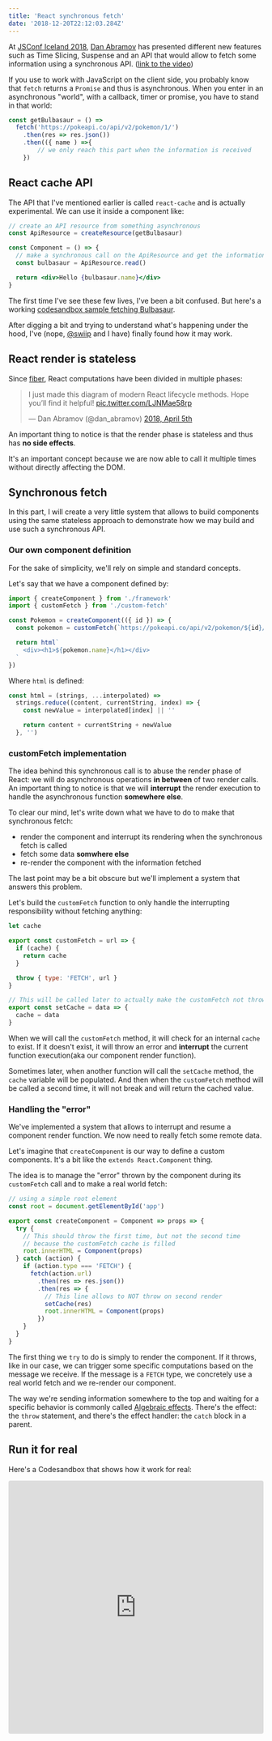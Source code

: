 ```yaml
---
title: 'React synchronous fetch'
date: '2018-12-20T22:12:03.284Z'
---
```


At [JSConf Iceland 2018](https://2018.jsconf.is/), [Dan Abramov](https://twitter.com/dan_abramov) has presented different new features such as Time Slicing, Suspense and an API that would allow to fetch some information using a synchronous API. ([link to the video](https://www.youtube.com/watch?v=nLF0n9SACd4))

If you use to work with JavaScript on the client side, you probably know that `fetch` returns a `Promise` and thus is asynchronous. When you enter in an asynchronous "world", with a callback, timer or promise, you have to stand in that world:

```javascript
const getBulbasaur = () =>
  fetch('https://pokeapi.co/api/v2/pokemon/1/')
    .then(res => res.json())
    .then(({ name ) =>{
		// we only reach this part when the information is received
	})
```

## React cache API

The API that I've mentioned earlier is called `react-cache` and is actually experimental. We can use it inside a component like:

```jsx
// create an API resource from something asynchronous
const ApiResource = createResource(getBulbasaur)

const Component = () => {
  // make a synchronous call on the ApiResource and get the information
  const bulbasaur = ApiResource.read()

  return <div>Hello {bulbasaur.name}</div>
}
```

The first time I've see these few lives, I've been a bit confused. But here's a working [codesandbox sample fetching Bulbasaur](https://codesandbox.io/s/6y0jpl802k).

After digging a bit and trying to understand what's happening under the hood, I've (nope, [@swiip](https://twitter.com/swiip) and I have) finally found how it may work.

## React render is stateless

Since [fiber](https://github.com/acdlite/react-fiber-architecture), React computations have been divided in multiple phases:

<blockquote class="twitter-tweet" data-lang="fr"><p lang="en" dir="ltr">I just made this diagram of modern React lifecycle methods. Hope you’ll find it helpful! <a href="https://t.co/LJNMae58rp">pic.twitter.com/LJNMae58rp</a></p>&mdash; Dan Abramov (@dan_abramov) <a href="https://twitter.com/dan_abramov/status/981712092611989509?ref_src=twsrc%5Etfw">2018, April 5th</a></blockquote>
<script async src="https://platform.twitter.com/widgets.js" charset="utf-8"></script>

An important thing to notice is that the render phase is stateless and thus has **no side effects**.

It's an important concept because we are now able to call it multiple times without directly affecting the DOM.

## Synchronous fetch

In this part, I will create a very little system that allows to build components using the same stateless approach to demonstrate how we may build and use such a synchronous API.

### Our own component definition

For the sake of simplicity, we'll rely on simple and standard concepts.

Let's say that we have a component defined by:

```javascript
import { createComponent } from './framework'
import { customFetch } from './custom-fetch'

const Pokemon = createComponent(({ id }) => {
  const pokemon = customFetch(`https://pokeapi.co/api/v2/pokemon/${id}/`)

  return html`
    <div><h1>${pokemon.name}</h1></div>
  `
})
```

Where `html` is defined:

```javascript
const html = (strings, ...interpolated) =>
  strings.reduce((content, currentString, index) => {
    const newValue = interpolated[index] || ''

    return content + currentString + newValue
  }, '')
```

### customFetch implementation

The idea behind this synchronous call is to abuse the render phase of React: we will do asynchronous operations **in between** of two render calls. An important thing to notice is that we will **interrupt** the render execution to handle the asynchronous function **somewhere else**.

To clear our mind, let's write down what we have to do to make that synchronous fetch:

- render the component and interrupt its rendering when the synchronous fetch is called
- fetch some data **somwhere else**
- re-render the component with the information fetched

The last point may be a bit obscure but we'll implement a system that answers this problem.

Let's build the `customFetch` function to only handle the interrupting responsibility without fetching anything:

```javascript
let cache

export const customFetch = url => {
  if (cache) {
    return cache
  }

  throw { type: 'FETCH', url }
}

// This will be called later to actually make the customFetch not throwing
export const setCache = data => {
  cache = data
}
```

When we will call the `customFetch` method, it will check for an internal `cache` to exist. If it doesn't exist, it will throw an error and **interrupt** the current function execution(aka our component render function).

Sometimes later, when another function will call the `setCache` method, the `cache` variable will be populated. And then when the `customFetch` method will be called a second time, it will not break and will return the cached value.

### Handling the "error"

We've implemented a system that allows to interrupt and resume a component render function. We now need to really fetch some remote data.

Let's imagine that `createComponent` is our way to define a custom components. It's a bit like the `extends React.Component` thing.

The idea is to manage the "error" thrown by the component during its `customFetch` call and to make a real world fetch:

```javascript
// using a simple root element
const root = document.getElementById('app')

export const createComponent = Component => props => {
  try {
    // This should throw the first time, but not the second time
    // because the customFetch cache is filled
    root.innerHTML = Component(props)
  } catch (action) {
    if (action.type === 'FETCH') {
      fetch(action.url)
        .then(res => res.json())
        .then(res => {
          // This line allows to NOT throw on second render
          setCache(res)
          root.innerHTML = Component(props)
        })
    }
  }
}
```

The first thing we `try` to do is simply to render the component. If it throws, like in our case, we can trigger some specific computations based on the message we receive. If the message is a `FETCH` type, we concretely use a real world fetch and we re-render our component.

The way we're sending information somewhere to the top and waiting for a specific behavior is commonly called [Algebraic effects](https://www.eff-lang.org/handlers-tutorial.pdf). There's the effect: the `throw` statement, and there's the effect handler: the `catch` block in a parent.

## Run it for real

Here's a Codesandbox that shows how it work for real:

<iframe src="https://codesandbox.io/embed/30z2mwn1om?autoresize=1&fontsize=12&module=%2Fsrc%2Fframework.js&view=editor" style="width:100%; height:500px; border:0; border-radius: 4px; overflow:hidden;" sandbox="allow-modals allow-forms allow-popups allow-scripts allow-same-origin"></iframe>

